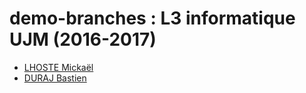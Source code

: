 # demo-branches : L3 informatique UJM (2016-2017)

* [LHOSTE Mickaël](students/mlhoste.md "Mickaël LHOSTE, mlhoste pour les intimes...")
* [DURAJ Bastien](students/bduraj.md "Bastien duraj")
